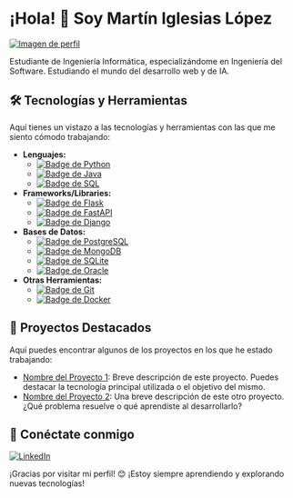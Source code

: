 # ¡Hola! 👋 Soy Martín Iglesias López

[![Imagen de perfil](URL_DE_TU_AVATAR)](https://github.com/martiin01)

Estudiante de Ingeniería Informática, especializándome en Ingeniería del Software. Estudiando el mundo del desarrollo web y de IA.

## 🛠️ Tecnologías y Herramientas

Aquí tienes un vistazo a las tecnologías y herramientas con las que me siento cómodo trabajando:

* **Lenguajes:**
    * [![Badge de Python](https://img.shields.io/badge/Python-3776AB?style=for-the-badge&logo=python&logoColor=white)](https://www.python.org/)
    * [![Badge de Java](https://img.shields.io/badge/Java-ED8B00?style=for-the-badge&logo=openjdk&logoColor=white)](https://www.java.com/es/)
    * [![Badge de SQL](https://img.shields.io/badge/SQL-4169E1?style=for-the-badge&logo=postgresql&logoColor=white)](https://www.postgresql.org/)
* **Frameworks/Libraries:**
    * [![Badge de Flask](https://img.shields.io/badge/Flask-000000?style=for-the-badge&logo=flask&logoColor=white)](https://flask.palletsprojects.com/en/2.3.x/)
    * [![Badge de FastAPI](https://img.shields.io/badge/FastAPI-009485?style=for-the-badge&logo=fastapi&logoColor=white)](https://fastapi.tiangolo.com/)
    * [![Badge de Django](https://img.shields.io/badge/Django-092E20?style=for-the-badge&logo=django&logoColor=white)](https://www.djangoproject.com/)
* **Bases de Datos:**
    * [![Badge de PostgreSQL](https://img.shields.io/badge/PostgreSQL-316192?style=for-the-badge&logo=postgresql&logoColor=white)](https://www.postgresql.org/)
    * [![Badge de MongoDB](https://img.shields.io/badge/MongoDB-47A248?style=for-the-badge&logo=mongodb&logoColor=white)](https://www.mongodb.com/)
    * [![Badge de SQLite](https://img.shields.io/badge/SQLite-07405E?style=for-the-badge&logo=sqlite&logoColor=white)](https://www.sqlite.org/index.html)
    * [![Badge de Oracle](https://img.shields.io/badge/Oracle-F80000?style=for-the-badge&logo=oracle&logoColor=white)](https://www.oracle.com/)
* **Otras Herramientas:**
    * [![Badge de Git](https://img.shields.io/badge/Git-F05032?style=for-the-badge&logo=git&logoColor=white)](https://git-scm.com/)
    * [![Badge de Docker](https://img.shields.io/badge/Docker-2496ED?style=for-the-badge&logo=docker&logoColor=white)](https://www.docker.com/)

## 🔭 Proyectos Destacados

Aquí puedes encontrar algunos de los proyectos en los que he estado trabajando:

* [Nombre del Proyecto 1](ENLACE_A_TU_REPOSITORIO_1): Breve descripción de este proyecto. Puedes destacar la tecnología principal utilizada o el objetivo del mismo.
* [Nombre del Proyecto 2](ENLACE_A_TU_REPOSITORIO_2): Una breve descripción de este otro proyecto. ¿Qué problema resuelve o qué aprendiste al desarrollarlo?

## 🔗 Conéctate conmigo

[![LinkedIn](https://img.shields.io/badge/LinkedIn-0077B5?style=for-the-badge&logo=linkedin&logoColor=white)](TU_PERFIL_DE_LINKEDIN)

¡Gracias por visitar mi perfil! 😊 ¡Estoy siempre aprendiendo y explorando nuevas tecnologías!
